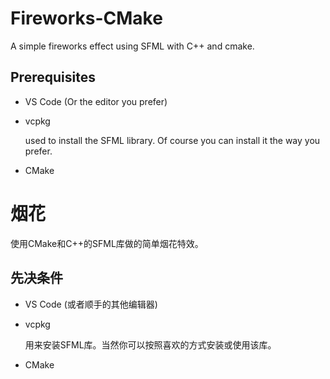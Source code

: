 # Fireworks-CMake

 A simple fireworks effect using SFML with C++ and cmake.

## Prerequisites

* VS Code (Or the editor you prefer)

* vcpkg
  
  used to install the SFML library. Of course you can install it the way you prefer.

* CMake

# 

# 烟花

使用CMake和C++的SFML库做的简单烟花特效。

## 先决条件

* VS Code (或者顺手的其他编辑器)

* vcpkg
  
  用来安装SFML库。当然你可以按照喜欢的方式安装或使用该库。

* CMake
